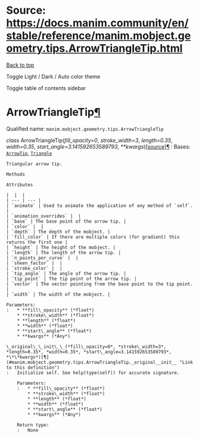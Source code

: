 # Source: https://docs.manim.community/en/stable/reference/manim.mobject.geometry.tips.ArrowTriangleTip.html

[Back to top](#)

Toggle Light / Dark / Auto color theme

Toggle table of contents sidebar

ArrowTriangleTip[¶](#arrowtriangletip "Link to this heading")
=============================================================

Qualified name: `manim.mobject.geometry.tips.ArrowTriangleTip`

*class* ArrowTriangleTip(*fill\_opacity=0*, *stroke\_width=3*, *length=0.35*, *width=0.35*, *start\_angle=3.141592653589793*, *\*\*kwargs*)[[source]](../_modules/manim/mobject/geometry/tips.html#ArrowTriangleTip)[¶](#manim.mobject.geometry.tips.ArrowTriangleTip "Link to this definition")
:   Bases: [`ArrowTip`](manim.mobject.geometry.tips.ArrowTip.html#manim.mobject.geometry.tips.ArrowTip "manim.mobject.geometry.tips.ArrowTip"), [`Triangle`](manim.mobject.geometry.polygram.Triangle.html#manim.mobject.geometry.polygram.Triangle "manim.mobject.geometry.polygram.Triangle")

    Triangular arrow tip.

    Methods

    Attributes

    |  |  |
    | --- | --- |
    | `animate` | Used to animate the application of any method of `self`. |
    | `animation_overrides` |  |
    | `base` | The base point of the arrow tip. |
    | `color` |  |
    | `depth` | The depth of the mobject. |
    | `fill_color` | If there are multiple colors (for gradient) this returns the first one |
    | `height` | The height of the mobject. |
    | `length` | The length of the arrow tip. |
    | `n_points_per_curve` |  |
    | `sheen_factor` |  |
    | `stroke_color` |  |
    | `tip_angle` | The angle of the arrow tip. |
    | `tip_point` | The tip point of the arrow tip. |
    | `vector` | The vector pointing from the base point to the tip point. |
    | `width` | The width of the mobject. |

    Parameters:
    :   * **fill\_opacity** (*float*)
        * **stroke\_width** (*float*)
        * **length** (*float*)
        * **width** (*float*)
        * **start\_angle** (*float*)
        * **kwargs** (*Any*)

    \_original\_\_init\_\_(*fill\_opacity=0*, *stroke\_width=3*, *length=0.35*, *width=0.35*, *start\_angle=3.141592653589793*, *\*\*kwargs*)[¶](#manim.mobject.geometry.tips.ArrowTriangleTip._original__init__ "Link to this definition")
    :   Initialize self. See help(type(self)) for accurate signature.

        Parameters:
        :   * **fill\_opacity** (*float*)
            * **stroke\_width** (*float*)
            * **length** (*float*)
            * **width** (*float*)
            * **start\_angle** (*float*)
            * **kwargs** (*Any*)

        Return type:
        :   None